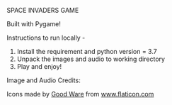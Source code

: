 SPACE INVADERS GAME

Built with Pygame!

Instructions to run locally -
1. Install the requirement and python version = 3.7
2. Unpack the images and audio to working directory
3. Play and enjoy!

Image and Audio Credits:
<div>Icons made by <a href="https://www.flaticon.com/authors/good-ware" title="Good Ware">Good Ware</a> from <a href="https://www.flaticon.com/" title="Flaticon">www.flaticon.com</a></div>
